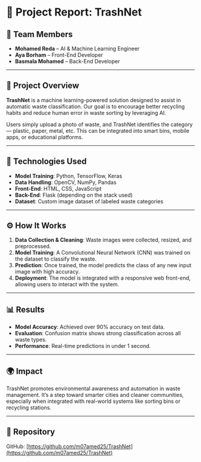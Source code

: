 # 📝 **Project Report: TrashNet**

## 👥 Team Members

- **Mohamed Reda** – AI & Machine Learning Engineer  
- **Aya Borham** – Front-End Developer  
- **Basmala Mohamed** – Back-End Developer

---

## 📌 Project Overview

**TrashNet** is a machine learning-powered solution designed to assist in automatic waste classification. Our goal is to encourage better recycling habits and reduce human error in waste sorting by leveraging AI.

Users simply upload a photo of waste, and TrashNet identifies the category — plastic, paper, metal, etc. This can be integrated into smart bins, mobile apps, or educational platforms.

---

## 🧠 Technologies Used

- **Model Training**: Python, TensorFlow, Keras  
- **Data Handling**: OpenCV, NumPy, Pandas  
- **Front-End**: HTML, CSS, JavaScript
- **Back-End**: Flask (depending on the stack used)  
- **Dataset**: Custom image dataset of labeled waste categories  

---

## ⚙️ How It Works

1. **Data Collection & Cleaning**: Waste images were collected, resized, and preprocessed.
2. **Model Training**: A Convolutional Neural Network (CNN) was trained on the dataset to classify the waste.
3. **Prediction**: Once trained, the model predicts the class of any new input image with high accuracy.
4. **Deployment**: The model is integrated with a responsive web front-end, allowing users to interact with the system.

---

## 📊 Results

- **Model Accuracy**: Achieved over 90% accuracy on test data.
- **Evaluation**: Confusion matrix shows strong classification across all waste types.
- **Performance**: Real-time predictions in under 1 second.

---

## 🌍 Impact

TrashNet promotes environmental awareness and automation in waste management. It’s a step toward smarter cities and cleaner communities, especially when integrated with real-world systems like sorting bins or recycling stations.

---

## 🔗 Repository

GitHub: [https://github.com/m07amed25/TrashNet](https://github.com/m07amed25/TrashNet)